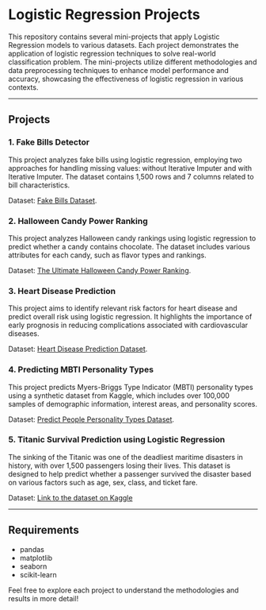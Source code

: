 # Logistic Regression Projects

This repository contains several mini-projects that apply Logistic Regression models to various datasets. Each project demonstrates the application of logistic regression techniques to solve real-world classification problem. The mini-projects utilize different methodologies and data preprocessing techniques to enhance model performance and accuracy, showcasing the effectiveness of logistic regression in various contexts.

---

## Projects

### 1. Fake Bills Detector

This project analyzes fake bills using logistic regression, employing two approaches for handling missing values: without Iterative Imputer and with Iterative Imputer. The dataset contains 1,500 rows and 7 columns related to bill characteristics.

Dataset: [Fake Bills Dataset](https://www.kaggle.com/datasets/alexandrepetit881234/fake-bills/data).



### 2. Halloween Candy Power Ranking

This project analyzes Halloween candy rankings using logistic regression to predict whether a candy contains chocolate. The dataset includes various attributes for each candy, such as flavor types and rankings.

Dataset: [The Ultimate Halloween Candy Power Ranking](https://www.kaggle.com/datasets/fivethirtyeight/the-ultimate-halloween-candy-power-ranking).



### 3. Heart Disease Prediction

This project aims to identify relevant risk factors for heart disease and predict overall risk using logistic regression. It highlights the importance of early prognosis in reducing complications associated with cardiovascular diseases.


Dataset: [Heart Disease Prediction Dataset](https://www.kaggle.com/datasets/naveengowda16/logistic-regression-heart-disease-prediction).



### 4. Predicting MBTI Personality Types

This project predicts Myers-Briggs Type Indicator (MBTI) personality types using a synthetic dataset from Kaggle, which includes over 100,000 samples of demographic information, interest areas, and personality scores.

Dataset: [Predict People Personality Types Dataset](https://www.kaggle.com/datasets/stealthtechnologies/predict-people-personality-types).


### 5. Titanic Survival Prediction using Logistic Regression

The sinking of the Titanic was one of the deadliest maritime disasters in history, with over 1,500 passengers losing their lives. This dataset is designed to help predict whether a passenger survived the disaster based on various factors such as age, sex, class, and ticket fare.

Dataset: [Link to the dataset on Kaggle](https://www.kaggle.com/datasets/brendan45774/test-file)

---
## Requirements
- pandas
- matplotlib
- seaborn
- scikit-learn

Feel free to explore each project to understand the methodologies and results in more detail!